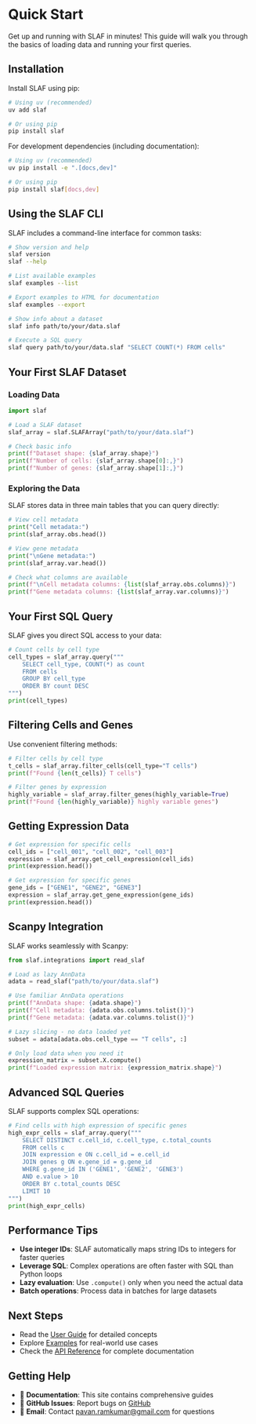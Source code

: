 # Quick Start

Get up and running with SLAF in minutes! This guide will walk you through the basics of loading data and running your first queries.

## Installation

Install SLAF using pip:

```bash
# Using uv (recommended)
uv add slaf

# Or using pip
pip install slaf
```

For development dependencies (including documentation):

```bash
# Using uv (recommended)
uv pip install -e ".[docs,dev]"

# Or using pip
pip install slaf[docs,dev]
```

## Using the SLAF CLI

SLAF includes a command-line interface for common tasks:

```bash
# Show version and help
slaf version
slaf --help

# List available examples
slaf examples --list

# Export examples to HTML for documentation
slaf examples --export

# Show info about a dataset
slaf info path/to/your/data.slaf

# Execute a SQL query
slaf query path/to/your/data.slaf "SELECT COUNT(*) FROM cells"
```

## Your First SLAF Dataset

### Loading Data

```python
import slaf

# Load a SLAF dataset
slaf_array = slaf.SLAFArray("path/to/your/data.slaf")

# Check basic info
print(f"Dataset shape: {slaf_array.shape}")
print(f"Number of cells: {slaf_array.shape[0]:,}")
print(f"Number of genes: {slaf_array.shape[1]:,}")
```

### Exploring the Data

SLAF stores data in three main tables that you can query directly:

```python
# View cell metadata
print("Cell metadata:")
print(slaf_array.obs.head())

# View gene metadata
print("\nGene metadata:")
print(slaf_array.var.head())

# Check what columns are available
print(f"\nCell metadata columns: {list(slaf_array.obs.columns)}")
print(f"Gene metadata columns: {list(slaf_array.var.columns)}")
```

## Your First SQL Query

SLAF gives you direct SQL access to your data:

```python
# Count cells by cell type
cell_types = slaf_array.query("""
    SELECT cell_type, COUNT(*) as count
    FROM cells
    GROUP BY cell_type
    ORDER BY count DESC
""")
print(cell_types)
```

## Filtering Cells and Genes

Use convenient filtering methods:

```python
# Filter cells by cell type
t_cells = slaf_array.filter_cells(cell_type="T cells")
print(f"Found {len(t_cells)} T cells")

# Filter genes by expression
highly_variable = slaf_array.filter_genes(highly_variable=True)
print(f"Found {len(highly_variable)} highly variable genes")
```

## Getting Expression Data

```python
# Get expression for specific cells
cell_ids = ["cell_001", "cell_002", "cell_003"]
expression = slaf_array.get_cell_expression(cell_ids)
print(expression.head())

# Get expression for specific genes
gene_ids = ["GENE1", "GENE2", "GENE3"]
expression = slaf_array.get_gene_expression(gene_ids)
print(expression.head())
```

## Scanpy Integration

SLAF works seamlessly with Scanpy:

```python
from slaf.integrations import read_slaf

# Load as lazy AnnData
adata = read_slaf("path/to/your/data.slaf")

# Use familiar AnnData operations
print(f"AnnData shape: {adata.shape}")
print(f"Cell metadata: {adata.obs.columns.tolist()}")
print(f"Gene metadata: {adata.var.columns.tolist()}")

# Lazy slicing - no data loaded yet
subset = adata[adata.obs.cell_type == "T cells", :]

# Only load data when you need it
expression_matrix = subset.X.compute()
print(f"Loaded expression matrix: {expression_matrix.shape}")
```

## Advanced SQL Queries

SLAF supports complex SQL operations:

```python
# Find cells with high expression of specific genes
high_expr_cells = slaf_array.query("""
    SELECT DISTINCT c.cell_id, c.cell_type, c.total_counts
    FROM cells c
    JOIN expression e ON c.cell_id = e.cell_id
    JOIN genes g ON e.gene_id = g.gene_id
    WHERE g.gene_id IN ('GENE1', 'GENE2', 'GENE3')
    AND e.value > 10
    ORDER BY c.total_counts DESC
    LIMIT 10
""")
print(high_expr_cells)
```

## Performance Tips

- **Use integer IDs**: SLAF automatically maps string IDs to integers for faster queries
- **Leverage SQL**: Complex operations are often faster with SQL than Python loops
- **Lazy evaluation**: Use `.compute()` only when you need the actual data
- **Batch operations**: Process data in batches for large datasets

## Next Steps

- Read the [User Guide](../user-guide/core-concepts.md) for detailed concepts
- Explore [Examples](../examples/getting-started.md) for real-world use cases
- Check the [API Reference](../api/core.md) for complete documentation

## Getting Help

- 📖 **Documentation**: This site contains comprehensive guides
- 💬 **GitHub Issues**: Report bugs on [GitHub](https://github.com/slaf-project/slaf)
- 📧 **Email**: Contact pavan.ramkumar@gmail.com for questions
